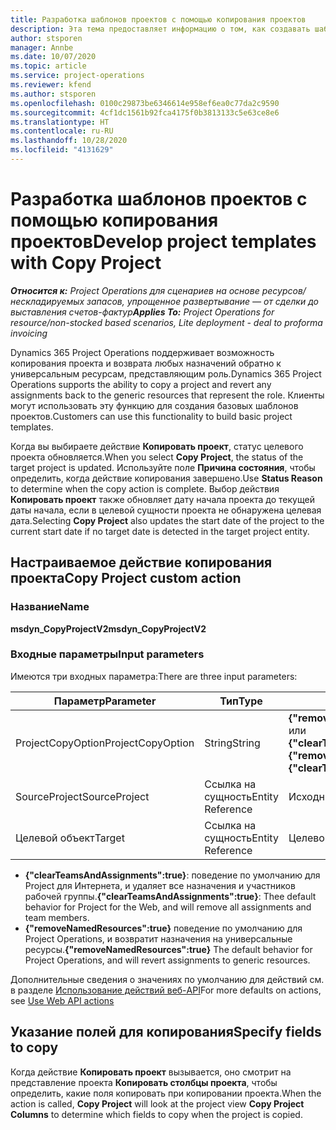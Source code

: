 ```yaml
---
title: Разработка шаблонов проектов с помощью копирования проектов
description: Эта тема предоставляет информацию о том, как создавать шаблоны проектов с помощью настраиваемого действия копирования проекта.
author: stsporen
manager: Annbe
ms.date: 10/07/2020
ms.topic: article
ms.service: project-operations
ms.reviewer: kfend
ms.author: stsporen
ms.openlocfilehash: 0100c29873be6346614e958ef6ea0c77da2c9590
ms.sourcegitcommit: 4cf1dc1561b92fca4175f0b3813133c5e63ce8e6
ms.translationtype: HT
ms.contentlocale: ru-RU
ms.lasthandoff: 10/28/2020
ms.locfileid: "4131629"
---
```

# <a name="develop-project-templates-with-copy-project"></a><span data-ttu-id="ed5f8-103">Разработка шаблонов проектов с помощью копирования проектов</span><span class="sxs-lookup"><span data-stu-id="ed5f8-103">Develop project templates with Copy Project</span></span>

<span data-ttu-id="ed5f8-104">_**Относится к:** Project Operations для сценариев на основе ресурсов/нескладируемых запасов, упрощенное развертывание — от сделки до выставления счетов-фактур_</span><span class="sxs-lookup"><span data-stu-id="ed5f8-104">_**Applies To:** Project Operations for resource/non-stocked based scenarios, Lite deployment - deal to proforma invoicing_</span></span>

<span data-ttu-id="ed5f8-105">Dynamics 365 Project Operations поддерживает возможность копирования проекта и возврата любых назначений обратно к универсальным ресурсам, представляющим роль.</span><span class="sxs-lookup"><span data-stu-id="ed5f8-105">Dynamics 365 Project Operations supports the ability to copy a project and revert any assignments back to the generic resources that represent the role.</span></span> <span data-ttu-id="ed5f8-106">Клиенты могут использовать эту функцию для создания базовых шаблонов проектов.</span><span class="sxs-lookup"><span data-stu-id="ed5f8-106">Customers can use this functionality to build basic project templates.</span></span>

<span data-ttu-id="ed5f8-107">Когда вы выбираете действие **Копировать проект**, статус целевого проекта обновляется.</span><span class="sxs-lookup"><span data-stu-id="ed5f8-107">When you select **Copy Project**, the status of the target project is updated.</span></span> <span data-ttu-id="ed5f8-108">Используйте поле **Причина состояния**, чтобы определить, когда действие копирования завершено.</span><span class="sxs-lookup"><span data-stu-id="ed5f8-108">Use **Status Reason** to determine when the copy action is complete.</span></span> <span data-ttu-id="ed5f8-109">Выбор действия **Копировать проект** также обновляет дату начала проекта до текущей даты начала, если в целевой сущности проекта не обнаружена целевая дата.</span><span class="sxs-lookup"><span data-stu-id="ed5f8-109">Selecting **Copy Project** also updates the start date of the project to the current start date if no target date is detected in the target project entity.</span></span>

## <a name="copy-project-custom-action"></a><span data-ttu-id="ed5f8-110">Настраиваемое действие копирования проекта</span><span class="sxs-lookup"><span data-stu-id="ed5f8-110">Copy Project custom action</span></span> 

### <a name="name"></a><span data-ttu-id="ed5f8-111">Название</span><span class="sxs-lookup"><span data-stu-id="ed5f8-111">Name</span></span> 

<span data-ttu-id="ed5f8-112">**msdyn_CopyProjectV2**</span><span class="sxs-lookup"><span data-stu-id="ed5f8-112">**msdyn_CopyProjectV2**</span></span>

### <a name="input-parameters"></a><span data-ttu-id="ed5f8-113">Входные параметры</span><span class="sxs-lookup"><span data-stu-id="ed5f8-113">Input parameters</span></span>
<span data-ttu-id="ed5f8-114">Имеются три входных параметра:</span><span class="sxs-lookup"><span data-stu-id="ed5f8-114">There are three input parameters:</span></span>

| <span data-ttu-id="ed5f8-115">Параметр</span><span class="sxs-lookup"><span data-stu-id="ed5f8-115">Parameter</span></span>          | <span data-ttu-id="ed5f8-116">Тип</span><span class="sxs-lookup"><span data-stu-id="ed5f8-116">Type</span></span>   | <span data-ttu-id="ed5f8-117">Значения</span><span class="sxs-lookup"><span data-stu-id="ed5f8-117">Values</span></span>                                                   | 
|--------------------|--------|----------------------------------------------------------|
| <span data-ttu-id="ed5f8-118">ProjectCopyOption</span><span class="sxs-lookup"><span data-stu-id="ed5f8-118">ProjectCopyOption</span></span>  | <span data-ttu-id="ed5f8-119">String</span><span class="sxs-lookup"><span data-stu-id="ed5f8-119">String</span></span> | <span data-ttu-id="ed5f8-120">**{"removeNamedResources":true}** или **{"clearTeamsAndAssignments":true}**</span><span class="sxs-lookup"><span data-stu-id="ed5f8-120">**{"removeNamedResources":true}** or **{"clearTeamsAndAssignments":true}**</span></span> |
| <span data-ttu-id="ed5f8-121">SourceProject</span><span class="sxs-lookup"><span data-stu-id="ed5f8-121">SourceProject</span></span>      | <span data-ttu-id="ed5f8-122">Ссылка на сущность</span><span class="sxs-lookup"><span data-stu-id="ed5f8-122">Entity Reference</span></span> | <span data-ttu-id="ed5f8-123">Исходный проект</span><span class="sxs-lookup"><span data-stu-id="ed5f8-123">Source Project</span></span> |
| <span data-ttu-id="ed5f8-124">Целевой объект</span><span class="sxs-lookup"><span data-stu-id="ed5f8-124">Target</span></span>             | <span data-ttu-id="ed5f8-125">Ссылка на сущность</span><span class="sxs-lookup"><span data-stu-id="ed5f8-125">Entity Reference</span></span> | <span data-ttu-id="ed5f8-126">Целевой проект</span><span class="sxs-lookup"><span data-stu-id="ed5f8-126">Target Project</span></span> |


- <span data-ttu-id="ed5f8-127">**{"clearTeamsAndAssignments":true}**: поведение по умолчанию для Project для Интернета, и удаляет все назначения и участников рабочей группы.</span><span class="sxs-lookup"><span data-stu-id="ed5f8-127">**{"clearTeamsAndAssignments":true}**: Thee default behavior for Project for the Web, and will remove all assignments and team members.</span></span>
- <span data-ttu-id="ed5f8-128">**{"removeNamedResources":true}** поведение по умолчанию для Project Operations, и возвратит назначения на универсальные ресурсы.</span><span class="sxs-lookup"><span data-stu-id="ed5f8-128">**{"removeNamedResources":true}** The default behavior for Project Operations, and will revert assignments to generic resources.</span></span>

<span data-ttu-id="ed5f8-129">Дополнительные сведения о значениях по умолчанию для действий см. в разделе [Использование действий веб-API](https://docs.microsoft.com/powerapps/developer/common-data-service/webapi/use-web-api-actions)</span><span class="sxs-lookup"><span data-stu-id="ed5f8-129">For more defaults on actions, see [Use Web API actions](https://docs.microsoft.com/powerapps/developer/common-data-service/webapi/use-web-api-actions)</span></span>

## <a name="specify-fields-to-copy"></a><span data-ttu-id="ed5f8-130">Указание полей для копирования</span><span class="sxs-lookup"><span data-stu-id="ed5f8-130">Specify fields to copy</span></span> 
<span data-ttu-id="ed5f8-131">Когда действие **Копировать проект** вызывается, оно смотрит на представление проекта **Копировать столбцы проекта**, чтобы определить, какие поля копировать при копировании проекта.</span><span class="sxs-lookup"><span data-stu-id="ed5f8-131">When the action is called, **Copy Project** will look at the project view **Copy Project Columns** to determine which fields to copy when the project is copied.</span></span>
